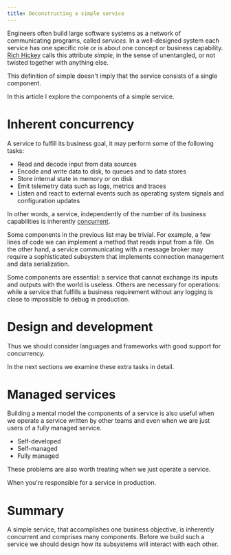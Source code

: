 ```yaml
---
title: Deconstructing a simple service
---
```


Engineers often build large software systems as a network of communicating
programs, called _services_.  In a well-designed system each service has one
specific role or is about one concept or business capability.  [Rich
Hickey][HickeySimpleMadeEasy] calls this attribute _simple_, in the sense of
unentangled, or not twisted together with anything else.

This definition of simple doesn't imply that the service consists of a single
component.

In this article I explore the components of a simple service.

# Inherent concurrency

A service to fulfill its business goal, it may perform some of the following
tasks:

* Read and decode input from data sources
* Encode and write data to disk, to queues and to data stores
* Store internal state in memory or on disk
* Emit telemetry data such as logs, metrics and traces
* Listen and react to external events such as operating system signals and
  configuration updates

In other words, a service, independently of the number of its business
capabilities is inherently [concurrent][PikeConcurrency].

Some components in the previous list may be trivial.  For example, a few lines
of code we can implement a method that reads input from a file.  On the other
hand, a service communicating with a message broker may require a sophisticated
subsystem that implements connection management and data serialization.

Some components are essential: a service that cannot exchange its inputs and
outputs with the world is useless.  Others are necessary for operations: while
a service that fulfills a business requirement without any logging is close to
impossible to debug in production.

# Design and development

Thus we should consider languages and frameworks with good support for
concurrency.

In the next sections we examine these extra tasks in detail.

# Managed services

Building a mental model the components of a service is also useful when we
operate a service written by other teams and even when we are just users of a
fully managed service.

* Self-developed
* Self-managed
* Fully managed

These problems are also worth treating when we just operate a service.

When you're responsible for a service in production.

# Summary

A simple service, that accomplishes one business objective, is inherently
concurrent and comprises many components.  Before we build such a service we
should design how its subsystems will interact with each other.

[PikeConcurrency]: https://blog.golang.org/waza-talk
[HickeySimpleMadeEasy]: https://www.youtube.com/watch?v=LKtk3HCgTa8
